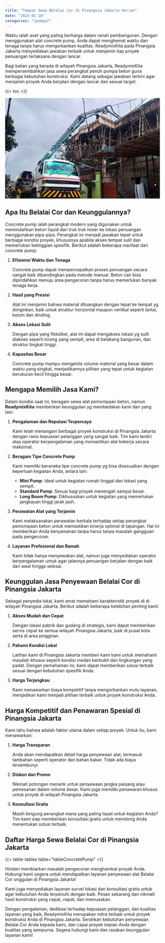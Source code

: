 ```yaml
---
title: "Tempat Sewa Belalai Cor di Pinangsia Jakarta Harian"
date: "2023-01-10"
categories: "[pompa]"
---
```


Waktu ialah aset yang paling berharga dalam ranah pembangunan. Dengan menggunakan alat concrete pump, Anda dapat menghemat waktu dan tenaga tanpa harus mengorbankan kualitas. ReadymixKita pada Pinangsia Jakarta menyediakan jawaban terbaik untuk menjamin tiap proyek penuangan terlaksana dengan lancar.

Bagi kalian yang berada di wilayah Pinangsia Jakarta, ReadymixKita mempersembahkan jasa sewa perangkat penuh pompa beton guna berbagai kebutuhan konstruksi. Kami datang sebagai jawaban terkini agar menjamin proyek Anda berjalan dengan lancar dan sesuai target.

{{< toc >}}

![Tempat Sewa Belalai Cor di Pinangsia Jakarta Harian](/images/pompa/sewa-pompa-25.jpg)

## Apa Itu Belalai Cor dan Keunggulannya?

Concrete pump ialah perangkat modern yang digunakan untuk memindahkan beton liquid dari truk truk mixer ke lokasi penuangan menggunakan pipa-pipa. Perangkat ini menjadi jawaban tepat untuk berbagai kondisi proyek, khususnya apabila akses tempat sulit dan memerlukan ketinggian spesifik. Berikut adalah beberapa manfaat dari concrete pump:

1. **Efisiensi Waktu dan Tenaga**

   Concrete pump dapat mempercepatkan proses penuangan secara sangat baik dibandingkan pada metode manual. Beton cair bisa dipindahkan menuju area pengecoran tanpa harus memerlukan banyak tenaga kerja.

2. **Hasil yang Presisi**

   Alat ini menjamin bahwa material dituangkan dengan tepat ke tempat yg diinginkan, baik untuk struktur horizontal maupun vertikal seperti lantai, kolom dan dinding.

3. **Akses Lokasi Sulit**

   Dengan pipa yang fleksibel, alat ini dapat mengakses lokasi yg sulit diakses seperti lorong yang sempit, area di belakang bangunan, dan struktur tingkat tinggi.

4. **Kapasitas Besar**

   Concrete pump mampu mengelola volume material yang besar dalam waktu yang singkat, menjadikannya pilihan yang tepat untuk kegiatan berukuran kecil hingga besar.

## Mengapa Memilih Jasa Kami?

Dalam kondisi saat ini, beragam sewa alat pemompaan beton, namun **ReadymixKita** memberikan keunggulan yg membedakan kami dari yang lain:

1. **Pengalaman dan Reputasi Terpercaya**

   Kami telah menangani berbagai proyek konstruksi di Pinangsia Jakarta dengan rasio kepuasan pelanggan yang sangat baik. Tim kami terdiri atas operator berpengalaman yang memastikan alat bekerja secara maksimal.

2. **Beragam Tipe Concrete Pump**

   Kami memiliki beraneka tipe concrete pump yg bisa disesuaikan dengan keperluan kegiatan Anda, antara lain:
   - **Mini Pump**: Ideal untuk kegiatan rumah tinggal dan lokasi yang sempit.
   - **Standard Pump**: Sesuai bagi proyek menengah sampai besar.
   - **Long Boom Pump**: Dikhususkan untuk kegiatan yang memerlukan jangkauan tinggi jarak jauh.

3. **Perawatan Alat yang Terjamin**

   Kami melaksanakan perawatan berkala terhadap setiap perangkat pemompaan beton untuk memastikan kinerja optimal di lapangan. Hal ini memberikan Anda kenyamanan tanpa harus tanpa masalah gangguan pada pengecoran.

4. **Layanan Profesional dan Ramah**

   Kami tidak hanya menyewakan alat, namun juga menyediakan operator berpengalaman untuk agar jalannya penuangan berjalan dengan baik dari awal hingga selesai.

## Keunggulan Jasa Penyewaan Belalai Cor di Pinangsia Jakarta

Sebagai penyedia lokal, kami amat memahami karakteristik proyek di di wilayah Pinangsia Jakarta. Berikut adalah beberapa kelebihan penting kami:

1. **Akses Mudah dan Cepat**

   Dengan lokasi pabrik dan gudang di strategis, kami dapat memberikan servis cepat ke semua wilayah Pinangsia Jakarta, baik di pusat kota serta di area pinggiran.

2. **Pahami Kondisi Lokal**

   Latihan kami di Pinangsia Jakarta memberi kami kami untuk memahami masalah khusus seperti kondisi medan berbukit dan lingkungan yang padat. Dengan pemahaman ini, kami dapat memberikan solusi terbaik sesuai dengan kebutuhan spesifik Anda.

3. **Harga Terjangkau**

   Kami menawarkan biaya kompetitif tanpa mengorbankan mutu layanan, menjadikan kami menjadi pilihan terbaik untuk proyek konstruksi Anda.

## Harga Kompetitif dan Penawaran Spesial di Pinangsia Jakarta

Kami tahu bahwa adalah faktor utama dalam setiap proyek. Untuk itu, kami menawarkan:

1. **Harga Transparan**

   Anda akan mendapatkan detail harga penyewaan alat, termasuk tambahan seperti operator dan bahan bakar. Tidak ada biaya tersembunyi.

2. **Diskon dan Promo**

   Nikmati potongan menarik untuk penyewaan jangka panjang atau pemesanan dalam volume besar. Kami juga memiliki penawaran khusus untuk proyek di wilayah Pinangsia Jakarta.

3. **Konsultasi Gratis**

   Masih bingung perangkat mana yang paling tepat untuk kegiatan Anda? Tim kami siap memberikan konsultasi gratis untuk menolong Anda menentukan solusi terbaik.

## Daftar Harga Sewa Belalai Cor di Pinangsia Jakarta

{{< table-tables table="tableConcretePump" >}}

Hindari membiarkan masalah pengecoran menghambat proyek Anda. Hubungi kami segera untuk mendapatkan layanan penyewaan alat Belalai Cor unggulan di Pinangsia Jakarta!

Kami juga menyediakan layanan survei lokasi dan konsultasi gratis untuk agar kebutuhan Anda terpenuhi dengan baik. Pesan sekarang dan nikmati hasil konstruksi yang cepat, cepat, dan memuaskan.

Dengan pengalaman, dedikasi terhadap kepuasan pelanggan, dan kualitas layanan yang baik, ReadymixKita merupakan mitra terbaik untuk proyek konstruksi Anda di Pinangsia Jakarta. Serahkan kebutuhan penyewaan Belalai Cor Anda kepada kami, dan capai proyek impian Anda dengan kualitas yang sempurna. Segera hubungi kami dan rasakan keunggulan layanan kami!